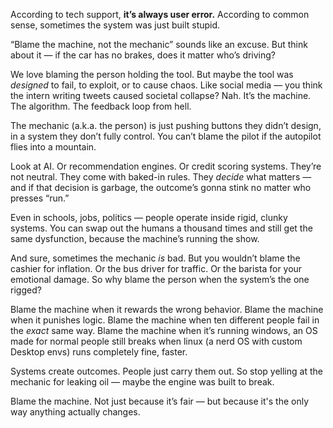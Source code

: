 According to tech support, **it’s always user error.** According to common sense, sometimes the system was just built stupid.

“Blame the machine, not the mechanic” sounds like an excuse. But think about it — if the car has no brakes, does it matter who’s driving?

We love blaming the person holding the tool. But maybe the tool was *designed* to fail, to exploit, or to cause chaos. Like social media — you think the intern writing tweets caused societal collapse? Nah. It’s the machine. The algorithm. The feedback loop from hell.

The mechanic (a.k.a. the person) is just pushing buttons they didn’t design, in a system they don’t fully control. You can’t blame the pilot if the autopilot flies into a mountain.

Look at AI. Or recommendation engines. Or credit scoring systems. They’re not neutral. They come with baked-in rules. They *decide* what matters — and if that decision is garbage, the outcome’s gonna stink no matter who presses “run.”

Even in schools, jobs, politics — people operate inside rigid, clunky systems. You can swap out the humans a thousand times and still get the same dysfunction, because the machine’s running the show.

And sure, sometimes the mechanic *is* bad. But you wouldn’t blame the cashier for inflation. Or the bus driver for traffic. Or the barista for your emotional damage. So why blame the person when the system’s the one rigged?

Blame the machine when it rewards the wrong behavior. Blame the machine when it punishes logic. Blame the machine when ten different people fail in the *exact* same way. Blame the machine when it’s running windows, an OS made for normal people still breaks when linux (a nerd OS with custom Desktop envs) runs completely fine, faster.

Systems create outcomes. People just carry them out. So stop yelling at the mechanic for leaking oil — maybe the engine was built to break.

Blame the machine. Not just because it’s fair — but because it's the only way anything actually changes.

